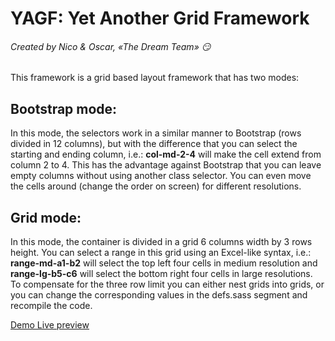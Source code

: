 # YAGF: Yet Another Grid Framework
###### Created by Nico & Oscar, «The Dream Team» :smirk:

This framework is a grid based layout framework that has two modes:
## Bootstrap mode:
In this mode, the selectors work in a similar manner to Bootstrap (rows divided in 12 columns), but with the difference that you can select the starting and ending column, i.e.: **col-md-2-4** will make the cell extend from column 2 to 4. This has the advantage against Bootstrap that you can leave empty columns without using another class selector. You can even move the cells around (change the order on screen) for different resolutions.

## Grid mode:
In this mode, the container is divided in a grid 6 columns width by 3 rows height. You can select a range in this grid using an Excel-like syntax, i.e.: **range-md-a1-b2** will select the top left four cells in medium resolution and **range-lg-b5-c6** will select the bottom right four cells in large resolutions.
To compensate for the three row limit you can either nest grids into grids, or you can change the corresponding values in the defs.sass segment and recompile the code.

[Demo Live preview](https://oscarnava.github.io/Custom-Grid-Framework/)
